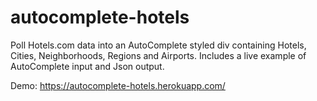 # autocomplete-hotels
Poll Hotels.com data into an AutoComplete styled div containing Hotels, Cities, Neighborhoods, Regions and Airports. Includes a live example of AutoComplete input and Json output.

Demo:
https://autocomplete-hotels.herokuapp.com/
